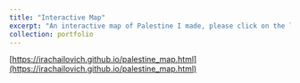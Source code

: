 ```yaml
---
title: "Interactive Map"
excerpt: "An interactive map of Palestine I made, please click on the link below<br/><img src='/images/pal_polygons.png'>"
collection: portfolio
---
```


[https://irachailovich.github.io/palestine_map.html](https://irachailovich.github.io/palestine_map.html)



